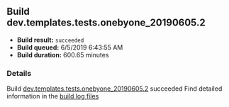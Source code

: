 ## Build dev.templates.tests.onebyone_20190605.2
- **Build result:** `succeeded`
- **Build queued:** 6/5/2019 6:43:55 AM
- **Build duration:** 600.65 minutes
### Details
Build [dev.templates.tests.onebyone_20190605.2](https://winappstudio.visualstudio.com/web/build.aspx?pcguid=a4ef43be-68ce-4195-a619-079b4d9834c2&builduri=vstfs%3a%2f%2f%2fBuild%2fBuild%2f28412) succeeded
Find detailed information in the [build log files](https://uwpctdiags.blob.core.windows.net/buildlogs/dev.templates.tests.onebyone_20190605.2_logs.zip)
